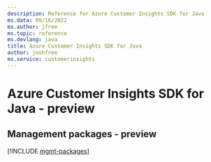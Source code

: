 ```yaml
---
description: Reference for Azure Customer Insights SDK for Java
ms.data: 09/16/2022
ms.author: jfree
ms.topic: reference
ms.devlang: java
title: Azure Customer Insights SDK for Java
author: joshfree
ms.service: customerinsights
---
```

# Azure Customer Insights SDK for Java - preview

## Management packages - preview
[!INCLUDE [mgmt-packages](customer-insights-mgmt-index.md)]